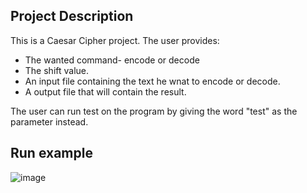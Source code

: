 ## Project Description
This is a Caesar Cipher project.
The user provides:
- The wanted command- encode or decode
- The shift value.
- An input file containing the text he wnat to encode or decode.
- A output file that will contain the result.

The user can run test on the program by giving the word "test" as the parameter instead.

## Run example
![image](https://github.com/lioraVes/Programming-Workshop-C-CPP/assets/135438143/1b6e40e8-a7d7-4be1-b56b-dde085d77a39)
